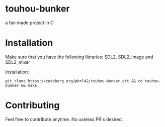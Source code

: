 # touhou-bunker
a fan made project in C

# Installation

<p>Make sure that you have the following libraries: SDL2, SDL2_image and SDL2_mixer </p>

<p>Installation:</p>

`git clone https://codeberg.org/phrl42/touhou-bunker.git && cd touhou-bunker && make`

# Contributing
Feel free to contribute anytime. No useless PR's desired.
